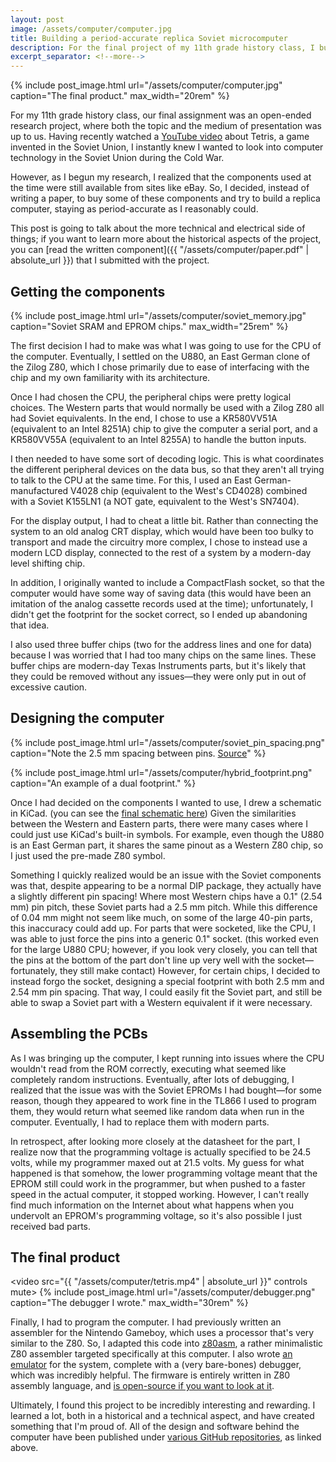 ```yaml
---
layout: post
image: /assets/computer/computer.jpg
title: Building a period-accurate replica Soviet microcomputer
description: For the final project of my 11th grade history class, I built a Cold War-era Soviet replica computer, staying as period-accurate as I reasonably could.
excerpt_separator: <!--more-->
---
```


{% include post_image.html url="/assets/computer/computer.jpg" caption="The final product." max_width="20rem" %}

For my 11th grade history class, our final assignment was an open-ended research project, where both the topic and the medium of presentation was up to us. Having recently watched a [YouTube video](https://www.youtube.com/watch?v=_fQtxKmgJC8) about Tetris, a game invented in the Soviet Union, I instantly knew I wanted to look into computer technology in the Soviet Union during the Cold War. 

However, as I begun my research, I realized that the components used at the time were still available from sites like eBay. So, I decided, instead of writing a paper, to buy some of these components and try to build a replica computer, staying as period-accurate as I reasonably could. 

<!--more-->

This post is going to talk about the more technical and electrical side of things; if you want to learn more about the historical aspects of the project, you can [read the written component]({{ "/assets/computer/paper.pdf" | absolute_url }}) that I submitted with the project.

## Getting the components
{% include post_image.html url="/assets/computer/soviet_memory.jpg" caption="Soviet SRAM and EPROM chips." max_width="25rem" %}

The first decision I had to make was what I was going to use for the CPU of the computer. Eventually, I settled on the U880, an East German clone of the Zilog Z80, which I chose primarily due to ease of interfacing with the chip and my own familiarity with its architecture. 

Once I had chosen the CPU, the peripheral chips were pretty logical choices. The Western parts that would normally be used with a Zilog Z80 all had Soviet equivalents. In the end, I chose to use a KR580VV51A (equivalent to an Intel 8251A) chip to give the computer a serial port, and a KR580VV55A (equivalent to an Intel 8255A) to handle the button inputs.

I then needed to have some sort of decoding logic. This is what coordinates the different peripheral devices on the data bus, so that they aren't all trying to talk to the CPU at the same time. For this, I used an East German-manufactured V4028 chip (equivalent to the West's CD4028) combined with a Soviet K155LN1 (a NOT gate, equivalent to the West's SN7404).

For the display output, I had to cheat a little bit. Rather than connecting the system to an old analog CRT display, which would have been too bulky to transport and made the circuitry more complex, I chose to instead use a modern LCD display, connected to the rest of a system by a modern-day level shifting chip.

In addition, I originally wanted to include a CompactFlash socket, so that the computer would have some way of saving data (this would have been an imitation of the analog cassette records used at the time); unfortunately, I didn't get the footprint for the socket correct, so I ended up abandoning that idea.

I also used three buffer chips (two for the address lines and one for data) because I was worried that I had too many chips on the same lines. These buffer chips are modern-day Texas Instruments parts, but it's likely that they could be removed without any issues&mdash;they were only put in out of excessive caution.

## Designing the computer
{% include post_image.html url="/assets/computer/soviet_pin_spacing.png" caption="Note the 2.5 mm spacing between pins. <a href='https://eandc.ru/catalog/detail.php?ID=8247'>Source</a>" %}

{% include post_image.html url="/assets/computer/hybrid_footprint.png" caption="An example of a dual footprint." %}

Once I had decided on the components I wanted to use, I drew a schematic in KiCad. (you can see the [final schematic here](https://github.com/thatoddmailbox/computer-hw/blob/master/doc/schematic.pdf)) Given the similarities between the Western and Eastern parts, there were many cases where I could just use KiCad's built-in symbols. For example, even though the U880 is an East German part, it shares the same pinout as a Western Z80 chip, so I just used the pre-made Z80 symbol.

Something I quickly realized would be an issue with the Soviet components was that, despite appearing to be a normal DIP package, they actually have a slightly different pin spacing! Where most Western chips have a 0.1" (2.54 mm) pin pitch, these Soviet parts had a 2.5 mm pitch. While this difference of 0.04 mm might not seem like much, on some of the large 40-pin parts, this inaccuracy could add up. For parts that were socketed, like the CPU, I was able to just force the pins into a generic 0.1" socket. (this worked even for the large U880 CPU; however, if you look very closely, you can tell that the pins at the bottom of the part don't line up very well with the socket&mdash;fortunately, they still make contact) However, for certain chips, I decided to instead forgo the socket, designing a special footprint with both 2.5 mm and 2.54 mm pin spacing. That way, I could easily fit the Soviet part, and still be able to swap a Soviet part with a Western equivalent if it were necessary.

## Assembling the PCBs

As I was bringing up the computer, I kept running into issues where the CPU wouldn't read from the ROM correctly, executing what seemed like completely random instructions. Eventually, after lots of debugging, I realized that the issue was with the Soviet EPROMs I had bought&mdash;for some reason, though they appeared to work fine in the TL866 I used to program them, they would return what seemed like random data when run in the computer. Eventually, I had to replace them with modern parts.

In retrospect, after looking more closely at the datasheet for the part, I realize now that the programming voltage is actually specified to be 24.5 volts, while my programmer maxed out at 21.5 volts. My guess for what happened is that somehow, the lower programming voltage meant that the EPROM still could work in the programmer, but when pushed to a faster speed in the actual computer, it stopped working. However, I can't really find much information on the Internet about what happens when you undervolt an EPROM's programming voltage, so it's also possible I just received bad parts.

## The final product
<video src="{{ "/assets/computer/tetris.mp4" | absolute_url }}" controls mute></video>
{% include post_image.html url="/assets/computer/debugger.png" caption="The debugger I wrote." max_width="30rem" %}

Finally, I had to program the computer. I had previously written an assembler for the Nintendo Gameboy, which uses a processor that's very similar to the Z80. So, I adapted this code into [z80asm](https://github.com/thatoddmailbox/z80asm), a rather minimalistic Z80 assembler targeted specifically at this computer. I also wrote [an emulator](https://github.com/thatoddmailbox/computer-emu) for the system, complete with a (very bare-bones) debugger, which was incredibly helpful. The firmware is entirely written in Z80 assembly language, and [is open-source if you want to look at it](https://github.com/thatoddmailbox/computer-fw).

Ultimately, I found this project to be incredibly interesting and rewarding. I learned a lot, both in a historical and a technical aspect, and have created something that I'm proud of. All of the design and software behind the computer have been published under [various GitHub repositories](https://github.com/thatoddmailbox/computer), as linked above.